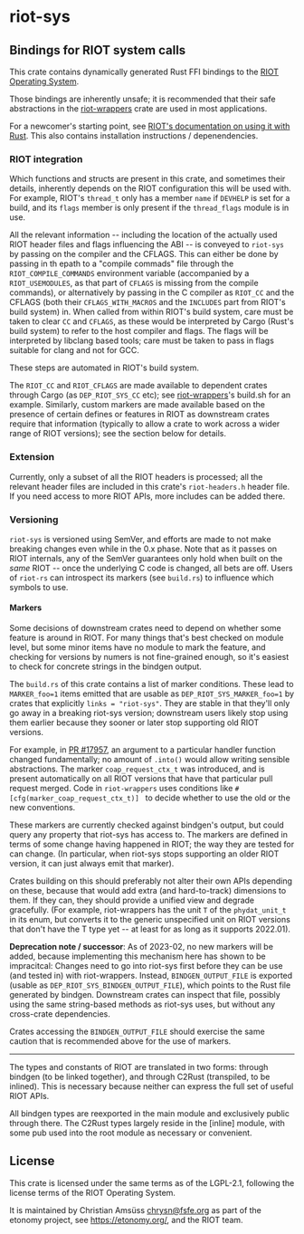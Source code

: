 <!-- WARNING: README.md is auto-generated using `cargo readme`, don't modify that file -->

# riot-sys

## Bindings for RIOT system calls

This crate contains dynamically generated Rust FFI bindings to the [RIOT
Operating System](https://riot-os.org/).

Those bindings are inherently unsafe; it is recommended that their safe
abstractions in the [riot-wrappers] crate are used in most applications.

For a newcomer's starting point, see [RIOT's documentation on using it with Rust].
This also contains installation instructions / depenendencies.

[riot-wrappers]: https://crates.io/crates/riot-wrappers
[RIOT's documentation on using it with Rust]: https://doc.riot-os.org/using-rust.html

### RIOT integration

Which functions and structs are present in this crate, and sometimes their
details, inherently depends on the RIOT configuration this will be used with.
For example, RIOT's `thread_t` only has a member `name` if `DEVHELP` is
set for a build, and its `flags` member is only present if the `thread_flags`
module is in use.

All the relevant information -- including the location of the actually used
RIOT header files and flags influencing the ABI -- is conveyed to `riot-sys` by passing on the
compiler and the CFLAGS. This can either be done by passing in th epath to a "compile commads"
file through the `RIOT_COMPILE_COMMANDS` environment variable (accompanied by a
`RIOT_USEMODULES`, as that part of `CFLAGS` is missing from the compile commands), or
alternatively by passing in the C compiler as `RIOT_CC` and the CFLAGS (both their
`CFLAGS_WITH_MACROS` and the `INCLUDES` part from RIOT's build system) in. When called from
within RIOT's build system, care must be taken to clear `CC` and `CFLAGS`, as these would be
interpreted by Cargo (Rust's build system) to refer to the host compiler and flags.
The flags will be interpreted by libclang based tools; care must be taken to pass in flags
suitable for clang and not for GCC.

These steps are automated in RIOT's build system.


The `RIOT_CC` and `RIOT_CFLAGS` are made available to dependent crates through
Cargo (as `DEP_RIOT_SYS_CC` etc); see [riot-wrappers]'s build.sh for an example. Similarly,
custom markers are made available based on the presence of certain defines or features in RIOT
as downstream crates require that information (typically to allow a crate to work across a
wider range of RIOT versions); see the section below for details.


### Extension

Currently, only a subset of all the RIOT headers is processed; all the relevant
header files are included in this crate's `riot-headers.h` header file. If you
need access to more RIOT APIs, more includes can be added there.


### Versioning

`riot-sys` is versioned using SemVer,
and efforts are made to not make breaking changes even while in the 0.x phase.
Note that as it passes on RIOT internals,
any of the SemVer guarantees only hold when built on the *same* RIOT --
once the underlying C code is changed, all bets are off.
Users of `riot-rs` can introspect its markers (see `build.rs`)
to influence which symbols to use.

#### Markers

Some decisions of downstream crates need to depend on whether some feature is around in
RIOT. For many things that's best checked on module level, but some minor items have no
module to mark the feature, and checking for versions by numers is not fine-grained enough,
so it's easiest to check for concrete strings in the bindgen output.

The `build.rs` of this crate contains a list of marker conditions. These lead to `MARKER_foo=1`
items emitted that are usable as `DEP_RIOT_SYS_MARKER_foo=1` by crates that explicitly `links =
"riot-sys"`. They are stable in that they'll only go away in a breaking riot-sys version;
downstream users likely stop using them earlier because they sooner or later stop supporting
old RIOT versions.

For example, in [PR #17957](https://github.com/RIOT-OS/RIOT/pull/17957), an argument to a
particular handler function changed fundamentally; no amount of `.into()` would allow writing
sensible abstractions. The marker `coap_request_ctx_t` was introduced, and is present
automatically on all RIOT versions that have that particular pull request merged. Code in
`riot-wrappers` uses conditions like `#[cfg(marker_coap_request_ctx_t)] ` to decide whether to
use the old or the new conventions.

These markers are currently checked against bindgen's output, but could query any property
that riot-sys has access to. The markers are defined in terms of some change having happened
in RIOT; the way they are tested for can change. (In particular, when riot-sys stops
supporting an older RIOT version, it can just always emit that marker).

Crates building on this should preferably not alter their own APIs depending on these,
because that would add extra (and hard-to-track) dimensions to them. If they can, they
should provide a unified view and degrade gracefully. (For example, riot-wrappers has the
unit `T` of the `phydat_unit_t` in its enum, but converts it to the generic unspecified unit
on RIOT versions that don't have the T type yet -- at least for as long as it supports
2022.01).

**Deprecation note / successor**: As of 2023-02, no new markers will be added, because
implementing this mechanism here has shown to be impracitcal: Changes need to go into riot-sys
first before they can be use (and tested in) with riot-wrappers. Instead, `BINDGEN_OUTPUT_FILE`
is exported (usable as `DEP_RIOT_SYS_BINDGEN_OUTPUT_FILE`), which points to the Rust file
generated by bindgen. Downstream crates can inspect that file, possibly using the same
string-based methods as riot-sys uses, but without any cross-crate dependencies.

Crates accessing the `BINDGEN_OUTPUT_FILE` should exercise the same caution that is recommended
above for the use of markers.

---

The types and constants of RIOT are translated in two forms:
through bindgen (to be linked together), and through C2Rust (transpiled, to be inlined).
This is necessary because neither can express the full set of useful RIOT APIs.

All bindgen types are reexported in the main module and exclusively public through there. The
C2Rust types largely reside in the [inline] module, with some pub used into the root module as
necessary or convenient.

License
-------

This crate is licensed under the same terms as of the LGPL-2.1, following the
license terms of the RIOT Operating System.

It is maintained by Christian Amsüss <chrysn@fsfe.org> as part of the etonomy
project, see <https://etonomy.org/>, and the RIOT team.
